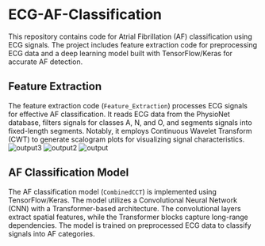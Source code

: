 # ECG-AF-Classification

This repository contains code for Atrial Fibrillation (AF) classification using ECG signals. The project includes feature extraction code for preprocessing ECG data and a deep learning model built with TensorFlow/Keras for accurate AF detection.

## Feature Extraction

The feature extraction code (`Feature_Extraction`) processes ECG signals for effective AF classification. It reads ECG data from the PhysioNet database, filters signals for classes A, N, and O, and segments signals into fixed-length segments. Notably, it employs Continuous Wavelet Transform (CWT) to generate scalogram plots for visualizing signal characteristics.
![output3](https://github.com/SamirElgehiny/ECG-AF-Classification/assets/99847263/05f6f5a0-a836-45ac-b0f4-96bf62b3f598)
![output2](https://github.com/SamirElgehiny/ECG-AF-Classification/assets/99847263/c3432667-f841-4bae-804b-0c6b6c24c605)
![output](https://github.com/SamirElgehiny/ECG-AF-Classification/assets/99847263/b6e6c059-7064-453a-a10c-4153bc3a8206)

## AF Classification Model

The AF classification model (`CombinedCCT`) is implemented using TensorFlow/Keras. The model utilizes a Convolutional Neural Network (CNN) with a Transformer-based architecture. The convolutional layers extract spatial features, while the Transformer blocks capture long-range dependencies. The model is trained on preprocessed ECG data to classify signals into AF categories.

